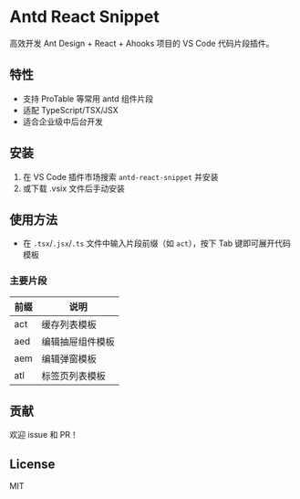 # Antd React Snippet

高效开发 Ant Design + React + Ahooks 项目的 VS Code 代码片段插件。

## 特性

- 支持 ProTable 等常用 antd 组件片段
- 适配 TypeScript/TSX/JSX
- 适合企业级中后台开发

## 安装

1. 在 VS Code 插件市场搜索 `antd-react-snippet` 并安装
2. 或下载 .vsix 文件后手动安装

## 使用方法

- 在 `.tsx`/`.jsx`/`.ts` 文件中输入片段前缀（如 `act`），按下 Tab 键即可展开代码模板

### 主要片段

| 前缀 | 说明             |
| ---- | ---------------- |
| act  | 缓存列表模板     |
| aed  | 编辑抽屉组件模板 |
| aem  | 编辑弹窗模板     |
| atl  | 标签页列表模板   |

## 贡献

欢迎 issue 和 PR！

## License

MIT
